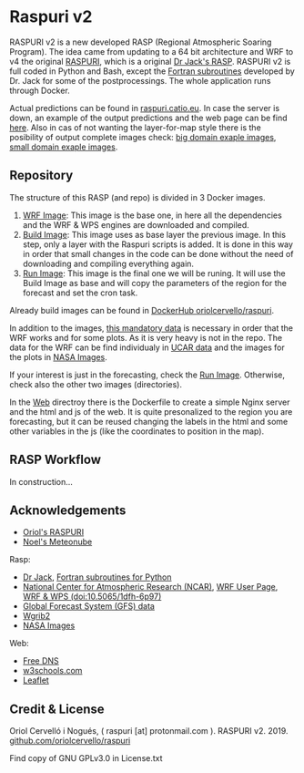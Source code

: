 # Raspuri v2

RASPURI v2 is a new developed RASP (Regional Atmospheric Soaring Program). The idea came from updating to a 64 bit architecture and WRF to v4 the original [RASPURI](http://raspuri.mooo.com), which is a original [Dr Jack's RASP](http://www.drjack.info/). RASPURI v2 is full coded in Python and Bash, except the [Fortran subroutines](https://github.com/oriolcervello/ncl_jack_fortran-for-Python) developed by Dr. Jack for some of the postprocessings. The whole application runs through Docker. 

Actual predictions can be found in [raspuri.catio.eu](http://raspuri.catio.eu/). In case the server is down, an example of the output predictions and the web page can be find [here](https://oriolcervello.github.io/). Also in cas of not wanting the layer-for-map style there is the posibility of output complete images check: [big domain exaple images](https://github.com/oriolcervello/oriolcervello.github.io/tree/master/OUT/plot/plot_images/dom01/20200619), [small domain exaple images](https://github.com/oriolcervello/oriolcervello.github.io/tree/master/OUT/plot/plot_images/dom02/20200619).


## Repository

The structure of this RASP (and repo) is divided in 3 Docker images.

1. [WRF Image](https://github.com/oriolcervello/raspuri/tree/master/raspuri2_wrf): This image is the base one, in here all the dependencies and the WRF & WPS engines are downloaded and compiled.
2. [Build Image](https://github.com/oriolcervello/raspuri/tree/master/raspuri2_build): This image uses as base layer the previous image. In this step, only a layer with the Raspuri scripts is added. It is done in this way in order that small changes in the code can be done without the need of downloading and compiling everything again.
3. [Run Image](https://github.com/oriolcervello/raspuri/tree/master/raspuri2_run): This image is the final one we will be runing. It will use the Build Image as base and will copy the parameters of the region for the forecast and set the cron task.

Already build images can be found in [DockerHub oriolcervello/raspuri](https://hub.docker.com/repository/docker/oriolcervello/raspuri).

In addition to the images,  [this mandatory data](https://drive.google.com/file/d/16MP99bnZVO9jsD-ybPy8_RFMs5S3QMyT/view?usp=sharing) is necessary in order that the WRF works and for some plots. As it is very heavy is not in the repo. The data for the WRF can be find individualy in [UCAR data](https://www2.mmm.ucar.edu/wrf/users/download/get_sources_wps_geog.html) and the images for the plots in [NASA Images](https://visibleearth.nasa.gov/images/73934/topography).

If your interest is just in the forecasting, check the [Run Image](https://github.com/oriolcervello/raspuri/tree/master/raspuri2_run). Otherwise, check also the other two images (directories).

In the [Web](https://github.com/oriolcervello/raspuri/tree/master/web) directroy there is the Dockerfile to create a simple Nginx server and the html and js of the web. It is quite presonalized to the region you are forecasting, but it can be reused changing the labels in the html and some other variables in the js (like the coordinates to position in the map).

## RASP Workflow

In construction...

## Acknowledgements

* [Oriol's RASPURI](http://raspuri.mooo.com)
* [Noel's Meteonube](http://meteonube.hopto.org/)

Rasp:

* [Dr Jack](http://www.drjack.info/), [Fortran subroutines for Python](https://github.com/oriolcervello/ncl_jack_fortran-for-Python)
* [National Center for Atmospheric Research (NCAR)](https://www.mmm.ucar.edu/), [WRF User Page](https://www2.mmm.ucar.edu/wrf/users/), [WRF & WPS (doi:10.5065/1dfh-6p97)](https://opensky.ucar.edu/islandora/object/opensky:2898)
* [Global Forecast System (GFS) data](https://www.emc.ncep.noaa.gov/emc/pages/numerical_forecast_systems/gfs.php)
* [Wgrib2](https://www.cpc.ncep.noaa.gov/products/wesley/wgrib2/)
* [NASA Images](https://visibleearth.nasa.gov/images/73934/topography)

Web:

* [Free DNS](https://freedns.afraid.org/)
* [w3schools.com](https://www.w3schools.com/)
* [Leaflet](https://leafletjs.com/)

## Credit & License

Oriol Cervelló i Nogués, ( raspuri [at] protonmail.com ).
RASPURI v2. 2019. [github.com/oriolcervello/raspuri](https://github.com/oriolcervello/raspuri)

Find copy of GNU GPLv3.0 in License.txt

